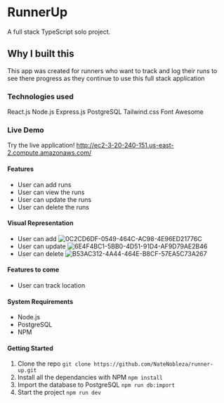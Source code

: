 # RunnerUp

A full stack TypeScript solo project.

## Why I built this

This app was created for runners who want to track and log their runs to see there progress as they continue to use this full stack application

### Technologies used

React.js
Node.js
Express.js
PostgreSQL
Tailwind.css
Font Awesome

### Live Demo
Try the live application!
http://ec2-3-20-240-151.us-east-2.compute.amazonaws.com/


#### Features

- User can add runs
- User can view the runs
- User can update the runs
- User can delete the runs

#### Visual Representation
- User can add
![0C2CD6DF-0549-464C-AC98-4E96ED21776C](https://github.com/NateNobleza/runner-up/assets/154506686/8aa45474-1d04-4f6c-a36d-c5a231c3ce85)
- User can update
  ![6E4F4BC1-5BB0-4D51-91D4-AF9D79AE2B46](https://github.com/NateNobleza/runner-up/assets/154506686/37dbe064-56c1-476e-b5f8-6a299a2a8022)
- User can delete
  ![B53AC312-4A44-464E-B8CF-57EA5C73A267](https://github.com/NateNobleza/runner-up/assets/154506686/360553a8-e37a-4d17-aedb-b0775b7d9d14)




#### Features to come
- User can track location


#### System Requirements

- Node.js
- PostgreSQL
- NPM


#### Getting Started
1. Clone the repo
 ```git clone https://github.com/NateNobleza/runner-up.git```
2. Install all the dependancies with NPM
```npm install```
3. Import the database to PostgreSQL
```npm run db:import```
4. Start the project
```npm run dev ```

